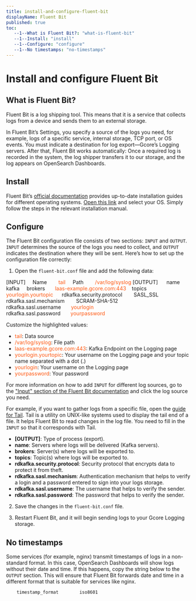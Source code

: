 ```yaml
---
title: install-and-configure-fluent-bit
displayName: Fluent Bit
published: true
toc:
   --1--What is Fluent Bit?: "what-is-fluent-bit"
   --1--Install: "install"
   --1--Configure: "configure"
   --1--No timestamps: "no-timestamps"
---
```

# Install and configure Fluent Bit

## What is Fluent Bit?  

Fluent Bit is a log shipping tool. This means that it is a service that collects logs from a device and sends them to an external storage.

In Fluent Bit’s Settings, you specify a source of the logs you need, for example, logs of a specific service, internal storage, TCP port, or OS events. You must indicate a destination for log export—Gcore’s Logging servers. After that, Fluent Bit works automatically: Once a required log is recorded in the system, the log shipper transfers it to our storage, and the log appears on OpenSearch Dashboards.

## Install

Fluent Bit’s <a href="https://docs.fluentbit.io/manual/installation/getting-started-with-fluent-bit" target="_blank">official documentation</a> provides up-to-date installation guides for different operating systems. <a href="https://docs.fluentbit.io/manual/installation/getting-started-with-fluent-bit" target="_blank">Open this link</a> and select your OS. Simply follow the steps in the relevant installation manual.

## Configure 

The Fluent Bit configuration file consists of two sections: `INPUT` and `OUTPUT`. `INPUT` determines the source of the logs you need to collect, and `OUTPUT` indicates the destination where they will be sent. Here’s how to set up the configuration file correctly:

1. Open the `fluent-bit.conf` file and add the following data:

<code-block>
[INPUT]  
    Name        <span style="color:#FF5913">tail</span>
    Path        <span style="color:#FF5913">/var/log/syslog</span>
[OUTPUT]   
    name        kafka    
    brokers       <span style="color:#FF5913">laas-example.gcore.com:443</span>  
    topics        <span style="color:#FF5913">yourlogin.yourtopic</span>   
    rdkafka.security.protocol        SASL_SSL    
    rdkafka.sasl.mechanism        SCRAM-SHA-512   
    rdkafka.sasl.username       <span style="color:#FF5913">yourlogin</span>
    rdkafka.sasl.password       <span style="color:#FF5913">yourpassword</span> 
</code-block>

Customize the highlighted values:

- <span style="color:#FF5913">tail</span>: Data source
- <span style="color:#FF5913">/var/log/syslog</span>: File path 
- <span style="color:#FF5913">laas-example.gcore.com:443</span>: Kafka Endpoint on the Logging page
- <span style="color:#FF5913">yourlogin.yourtopic</span>: Your username on the Logging page and your topic name separated with a dot (.)
- <span style="color:#FF5913">yourlogin</span>: Your username on the Logging page
- <span style="color:#FF5913">yourpassword</span>: Your password

For more information on how to add `INPUT` for different log sources, go to the <a href="https://docs.fluentbit.io/manual/pipeline/inputs" target="_blank">"Input" section of the Fluent Bit documentation</a> and click the log source you need. 

For example, if you want to gather logs from a specific file, open the <a href="https://docs.fluentbit.io/manual/pipeline/inputs/tail" target="_blank">guide for Tail</a>. Tail is a utility on UNIX-like systems used to display the tail end of a file. It helps Fluent Bit to read changes in the log file. You need to fill in the `INPUT` so that it corresponds with Tail.

<expandable-element title="Descriptions of the OUTPUT strings">

- **[OUTPUT]**: Type of process (export).  
- **name**: Servers where logs will be delivered (Kafka servers).  
- **brokers**: Server(s) where logs will be exported to.  
- **topics**: Topic(s) where logs will be exported to.  
- **rdkafka.security.protocol**: Security protocol that encrypts data to protect it from theft.  
- **rdkafka.sasl.mechanism**: Authentication mechanism that helps to verify a login and a password entered to sign into your logs storage.  
- **rdkafka.sasl.username**: The username that helps to verify the sender.  
- **rdkafka.sasl.password**: The password that helps to verify the sender.

</expandable-element>

2. Save the changes in the `fluent-bit.conf` file.

3. Restart Fluent Bit, and it will begin sending logs to your Gcore Logging storage.

## No timestamps  

Some services (for example, nginx) transmit timestamps of logs in a non-standard format. In this case, OpenSearch Dashboards will show logs without their date and time. If this happens, copy the string below to the `OUTPUT` section. This will ensure that Fluent Bit forwards date and time in a different format that is suitable for services like nginx.

```
    timestamp_format        iso8601
```